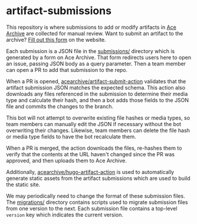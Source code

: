 # artifact-submissions

This repository is where submissions to add or modify artifacts in [Ace
Archive](https://acearchive.lgbt) are collected for manual review. Want to
submit an artifact to the archive? [Fill out this
form](https://acearchive.lgbt/submit) on the website.

Each submission is a JSON file in the [submissions/](./submissions/) directory
which is generated by a form on Ace Archive. That form redirects users here to
open an issue, passing JSON body as a query parameter. Then a team member can
open a PR to add that submission to the repo.

When a PR is opened,
[acearchive/artifact-submit-action](https://github.com/acearchive/artifact-submit-action)
validates that the artifact submission JSON matches the expected schema. This
action also downloads any files referenced in the submission to determine their
media type and calculate their hash, and then a bot adds those fields to the
JSON file and commits the changes to the branch.

This bot will not attempt to overwrite existing file hashes or media types, so
team members can manually edit the JSON if necessary without the bot overwriting
their changes. Likewise, team members can delete the file hash or media type
fields to have the bot recalculate them.

When a PR is merged, the action downloads the files, re-hashes them to verify
that the contents at the URL haven't changed since the PR was approved, and then
uploads them to Ace Archive.

Additionally,
[acearchive/hugo-artifact-action](https://github.com/acearchive/hugo-artifact-action)
is used to automatically generate static assets from the artifact submissions
which are used to build the static site.

We may periodically need to change the format of these submission files. The
[migrations/](./migrations/) directory contains scripts used to migrate
submission files from one version to the next. Each submission file contains a
top-level `version` key which indicates the current version.
